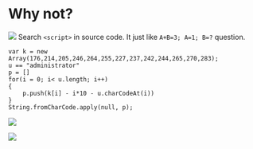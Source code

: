# **Why not?**

![](https://i.imgur.com/YyiWyXG.png)
Search `<script>` in source code.
It just like `A+B=3; A=1; B=?` question.
```
var k = new Array(176,214,205,246,264,255,227,237,242,244,265,270,283);
u == "administrator"
p = []
for(i = 0; i< u.length; i++)
{
    p.push(k[i] - i*10 - u.charCodeAt(i))
}
String.fromCharCode.apply(null, p);
```

![](https://i.imgur.com/lu78773.png)

![](https://i.imgur.com/hNrjIiI.png)

